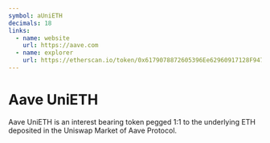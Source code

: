 ```yaml
---
symbol: aUniETH
decimals: 18
links:
  - name: website
    url: https://aave.com
  - name: explorer
    url: https://etherscan.io/token/0x6179078872605396Ee62960917128F9477a5DdbB
---
```


# Aave UniETH

Aave UniETH is an interest bearing token pegged 1:1 to the underlying ETH deposited in the Uniswap Market of Aave Protocol.
